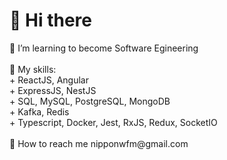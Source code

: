 <h1>👋 Hi there</h1>
👀 I’m learning to become Software Egineering<br><br>
📜 My skills:<br>
+ ReactJS, Angular<br>
+ ExpressJS, NestJS<br>
+ SQL, MySQL, PostgreSQL, MongoDB<br>
+ Kafka, Redis<br>
+ Typescript, Docker, Jest, RxJS, Redux, SocketIO<br><br>
🌈 How to reach me <a>nipponwfm@gmail.com</a><br>

<!---
nipponwfm/nipponwfm is a ✨ special ✨ repository because its `README.md` (this file) appears on your GitHub profile.
You can click the Preview link to take a look at your changes.
--->
